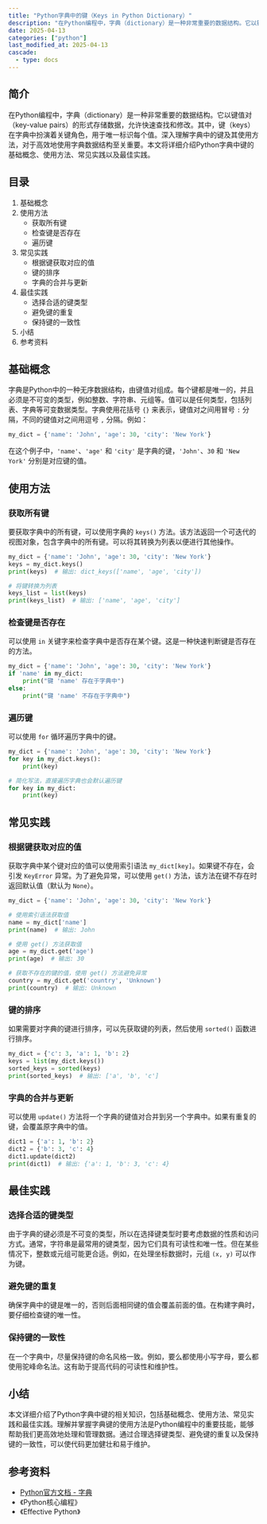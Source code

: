 ```yaml
---
title: "Python字典中的键（Keys in Python Dictionary）"
description: "在Python编程中，字典（dictionary）是一种非常重要的数据结构。它以键值对（key-value pairs）的形式存储数据，允许快速查找和修改。其中，键（keys）在字典中扮演着关键角色，用于唯一标识每个值。深入理解字典中的键及其使用方法，对于高效地使用字典数据结构至关重要。本文将详细介绍Python字典中键的基础概念、使用方法、常见实践以及最佳实践。"
date: 2025-04-13
categories: ["python"]
last_modified_at: 2025-04-13
cascade:
  - type: docs
---
```



## 简介
在Python编程中，字典（dictionary）是一种非常重要的数据结构。它以键值对（key-value pairs）的形式存储数据，允许快速查找和修改。其中，键（keys）在字典中扮演着关键角色，用于唯一标识每个值。深入理解字典中的键及其使用方法，对于高效地使用字典数据结构至关重要。本文将详细介绍Python字典中键的基础概念、使用方法、常见实践以及最佳实践。

<!-- more -->
## 目录
1. 基础概念
2. 使用方法
    - 获取所有键
    - 检查键是否存在
    - 遍历键
3. 常见实践
    - 根据键获取对应的值
    - 键的排序
    - 字典的合并与更新
4. 最佳实践
    - 选择合适的键类型
    - 避免键的重复
    - 保持键的一致性
5. 小结
6. 参考资料

## 基础概念
字典是Python中的一种无序数据结构，由键值对组成。每个键都是唯一的，并且必须是不可变的类型，例如整数、字符串、元组等。值可以是任何类型，包括列表、字典等可变数据类型。字典使用花括号 `{}` 来表示，键值对之间用冒号 `:` 分隔，不同的键值对之间用逗号 `,` 分隔。例如：

```python
my_dict = {'name': 'John', 'age': 30, 'city': 'New York'}
```

在这个例子中，`'name'`、`'age'` 和 `'city'` 是字典的键，`'John'`、`30` 和 `'New York'` 分别是对应键的值。

## 使用方法

### 获取所有键
要获取字典中的所有键，可以使用字典的 `keys()` 方法。该方法返回一个可迭代的视图对象，包含字典中的所有键。可以将其转换为列表以便进行其他操作。

```python
my_dict = {'name': 'John', 'age': 30, 'city': 'New York'}
keys = my_dict.keys()
print(keys)  # 输出: dict_keys(['name', 'age', 'city'])

# 将键转换为列表
keys_list = list(keys)
print(keys_list)  # 输出: ['name', 'age', 'city']
```

### 检查键是否存在
可以使用 `in` 关键字来检查字典中是否存在某个键。这是一种快速判断键是否存在的方法。

```python
my_dict = {'name': 'John', 'age': 30, 'city': 'New York'}
if 'name' in my_dict:
    print("键 'name' 存在于字典中")
else:
    print("键 'name' 不存在于字典中")
```

### 遍历键
可以使用 `for` 循环遍历字典中的键。

```python
my_dict = {'name': 'John', 'age': 30, 'city': 'New York'}
for key in my_dict.keys():
    print(key)

# 简化写法，直接遍历字典也会默认遍历键
for key in my_dict:
    print(key)
```

## 常见实践

### 根据键获取对应的值
获取字典中某个键对应的值可以使用索引语法 `my_dict[key]`。如果键不存在，会引发 `KeyError` 异常。为了避免异常，可以使用 `get()` 方法，该方法在键不存在时返回默认值（默认为 `None`）。

```python
my_dict = {'name': 'John', 'age': 30, 'city': 'New York'}

# 使用索引语法获取值
name = my_dict['name']
print(name)  # 输出: John

# 使用 get() 方法获取值
age = my_dict.get('age')
print(age)  # 输出: 30

# 获取不存在的键的值，使用 get() 方法避免异常
country = my_dict.get('country', 'Unknown')
print(country)  # 输出: Unknown
```

### 键的排序
如果需要对字典的键进行排序，可以先获取键的列表，然后使用 `sorted()` 函数进行排序。

```python
my_dict = {'c': 3, 'a': 1, 'b': 2}
keys = list(my_dict.keys())
sorted_keys = sorted(keys)
print(sorted_keys)  # 输出: ['a', 'b', 'c']
```

### 字典的合并与更新
可以使用 `update()` 方法将一个字典的键值对合并到另一个字典中。如果有重复的键，会覆盖原字典中的值。

```python
dict1 = {'a': 1, 'b': 2}
dict2 = {'b': 3, 'c': 4}
dict1.update(dict2)
print(dict1)  # 输出: {'a': 1, 'b': 3, 'c': 4}
```

## 最佳实践

### 选择合适的键类型
由于字典的键必须是不可变的类型，所以在选择键类型时要考虑数据的性质和访问方式。通常，字符串是最常用的键类型，因为它们具有可读性和唯一性。但在某些情况下，整数或元组可能更合适。例如，在处理坐标数据时，元组 `(x, y)` 可以作为键。

### 避免键的重复
确保字典中的键是唯一的，否则后面相同键的值会覆盖前面的值。在构建字典时，要仔细检查键的唯一性。

### 保持键的一致性
在一个字典中，尽量保持键的命名风格一致。例如，要么都使用小写字母，要么都使用驼峰命名法。这有助于提高代码的可读性和维护性。

## 小结
本文详细介绍了Python字典中键的相关知识，包括基础概念、使用方法、常见实践和最佳实践。理解并掌握字典键的使用方法是Python编程中的重要技能，能够帮助我们更高效地处理和管理数据。通过合理选择键类型、避免键的重复以及保持键的一致性，可以使代码更加健壮和易于维护。

## 参考资料
- [Python官方文档 - 字典](https://docs.python.org/3/tutorial/datastructures.html#dictionaries)
- 《Python核心编程》
- 《Effective Python》
